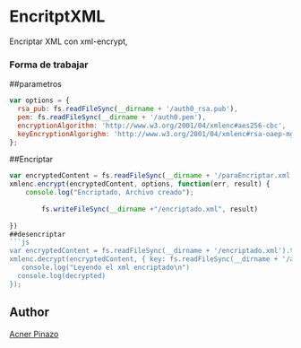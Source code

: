 # EncritptXML
Encriptar XML con xml-encrypt, 

### Forma de trabajar

##parametros
```js
var options = {
  rsa_pub: fs.readFileSync(__dirname + '/auth0_rsa.pub'),
  pem: fs.readFileSync(__dirname + '/auth0.pem'),
  encryptionAlgorithm: 'http://www.w3.org/2001/04/xmlenc#aes256-cbc',
  keyEncryptionAlgorighm: 'http://www.w3.org/2001/04/xmlenc#rsa-oaep-mgf1p'
};
```
##Encriptar
```js
var encryptedContent = fs.readFileSync(__dirname + '/paraEncriptar.xml').toString()
xmlenc.encrypt(encryptedContent, options, function(err, result) { 
	console.log("Encriptado, Archivo creado");
	
     	fs.writeFileSync(__dirname +"/encriptado.xml", result)
	
})
##desencriptar
```js
var encryptedContent = fs.readFileSync(__dirname + '/encriptado.xml').toString()
xmlenc.decrypt(encryptedContent, { key: fs.readFileSync(__dirname + '/auth0.key')}, function(err, decrypted) {
   console.log("Leyendo el xml encriptado\n")
  console.log(decrypted)
});
```
## Author

[Acner Pinazo](www.elyon.com.py)
